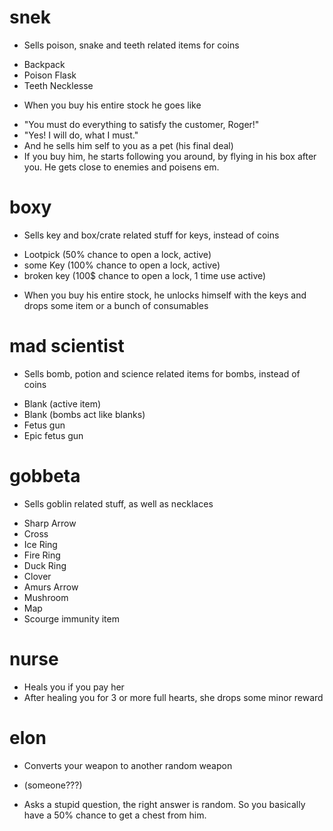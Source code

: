 # snek

* Sells poison, snake and teeth related items for coins
 - Backpack
 - Poison Flask
 - Teeth Necklesse

* When you buy his entire stock he goes like 
 + "You must do everything to satisfy the customer, Roger!"
 + "Yes! I will do, what I must."
 + And he sells him self to you as a pet (his final deal)
 + If you buy him, he starts following you around, by flying in his box after you.
   He gets close to enemies and poisens em.

# boxy 

* Sells key and box/crate related stuff for keys, instead of coins
 - Lootpick (50% chance to open a lock, active)
 - some Key (100% chance to open a lock, active)
 - broken key (100$ chance to open a lock, 1 time use active)

* When you buy his entire stock, he unlocks himself with the keys and drops some item or a bunch of consumables

# mad scientist
* Sells bomb, potion and science related items for bombs, instead of coins
 - Blank (active item)
 - Blank (bombs act like blanks)
 - Fetus gun
 - Epic fetus gun

# gobbeta
* Sells goblin related stuff, as well as necklaces 
 - Sharp Arrow
 - Cross
 - Ice Ring
 - Fire Ring
 - Duck Ring
 - Clover
 - Amurs Arrow
 - Mushroom
 - Map
 - Scourge immunity item

# nurse

* Heals you if you pay her
* After healing you for 3 or more full hearts, she drops some minor reward

# elon
* Converts your weapon to another random weapon

* (someone???)
* Asks a stupid question, the right answer is random. So you basically have a 50% chance to get a chest from him.